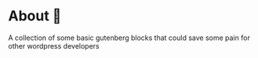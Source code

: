 # About 📝

A collection of some basic gutenberg blocks that could save some pain for other wordpress developers